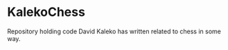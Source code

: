 KalekoChess
===========

Repository holding code David Kaleko has written related to chess in some way.
